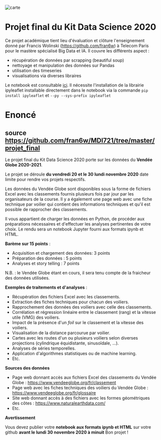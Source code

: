![carte](https://github.com/PhileasFrog/VendeeGlobe/blob/main/image/Exemple_Carte.PNG) 

# Projet final du Kit Data Science 2020

Ce projet académique tient lieu d'évaluation et clôture l'enseignement donné par Francis Wolinski (https://github.com/fran6w) à Telecom Paris pour le mastère spécialisé Big Data et IA. Il couvre les différents aspect :

* récupération de données par scrapping (beautiful soup)
* nettoyage et manipulation des données sur Pandas
* utilisation des timeseries
* visualisations via diverses libraires

Le notebook est consultable [ici](https://github.com/PhileasFrog/VendeeGlobe/blob/main/Projet_Jeancler_Dominique.ipynb). Il nécessite l'installation de la librairie ipyleaflet installable directement dans le notebook via la commande `pip install ipyleaflet` et `--py --sys-prefix ipyleaflet`

# Enoncé 
## source https://github.com/fran6w/MDI721/tree/master/projet_final

Le projet final du Kit Data Science 2020 porte sur les données du **Vendée Globe 2020-2021**.

Le projet se déroule **du vendredi 20 et le 30 lundi novembre 2020** date limite pour rendre vos projets respectifs.

Les données du Vendée Globe sont disponibles sous la forme de fichiers Excel avec les classements fournis plusieurs fois par jour par les organisateurs de la course. Il y a également une page web avec une fiche technique par voilier qui contient des informations techniques et qu'il est possible de rapprocher des classements.

Il vous appartient de charger les données en Python, de procéder aux préparations nécessaires et d'effectuer les analyses pertinentes de votre choix. Le rendu sera un notebook Jupyter fourni aux formats ipynb et HTML.

**Barème sur 15 points** :

- Acquisition et chargement des données: 3 points
- Préparation des données : 5 points
- Analyses et story telling : 7 points

N.B. : le Vendée Globe étant en cours, il sera tenu compte de la fraicheur des données utilisées.

**Exemples de traitements et d'analyses** :

- Récupération des fichiers Excel avec les classements.
- Extraction des fiches techniques pour chacun des voiliers.
- Rapprochement des données des voiliers avec celle des classements.
- Corrélation et régression linéaire entre le classement (rang) et la vitesse utile (VMG) des voiliers.
- Impact de la présence d'un *foil* sur le classement et la vitesse des voiliers.
- Visualisation de la distance parcourue par voilier.
- Cartes avec les routes d'un ou plusieurs voiliers selon diverses projections (cylindrique équidistante, sinusoïdale, ...).
- Analyses de séries temporelles.
- Application d'algorithmes statistiques ou de machine learning.
- Etc.

**Sources des données**

- Page web donnant accès aux fichiers Excel des classements du Vendée Globe : https://www.vendeeglobe.org/fr/classement
- Page web avec les fiches techniques des voiliers du Vendée Globe : https://www.vendeeglobe.org/fr/glossaire
- Site web donnant accès à des fichiers avec les formes géométriques des côtes : https://www.naturalearthdata.com/
- Etc.

**Avertissement**

Vous devez publier votre **notebook aux formats ipynb et HTML** sur votre github **avant le lundi 30 novembre 2020 à minuit** 
Bon projet !
